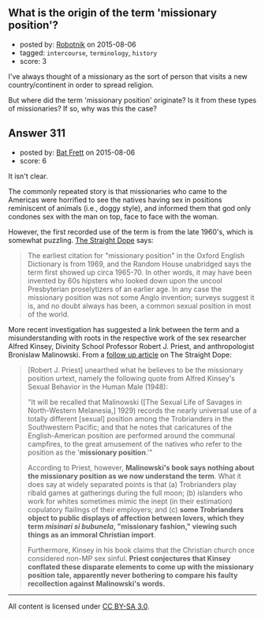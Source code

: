 ## What is the origin of the term 'missionary position'?

- posted by: [Robotnik](https://stackexchange.com/users/919989/robotnik) on 2015-08-06
- tagged: `intercourse`, `terminology`, `history`
- score: 3

I've always thought of a missionary as the sort of person that visits a new country/continent in order to spread religion.

But where did the term 'missionary position' originate? Is it from these types of missionaries? If so, why was this the case?


## Answer 311

- posted by: [Bat Frett](https://stackexchange.com/users/6095099/bat-frett) on 2015-08-06
- score: 6

<p>It isn't clear.  </p>

<p>The commonly repeated story is that missionaries who came to the Americas were horrified to see the natives having sex in positions reminiscent of animals (i.e., doggy style), and informed them that god only condones sex with the man on top, face to face with the woman. </p>

<p>However, the first recorded use of the term is from the late 1960's, which is somewhat puzzling.  <a href="http://www.straightdope.com/columns/read/737/why-is-the-missionary-position-called-that">The Straight Dope</a> says:</p>

<blockquote>
  <p>The earliest citation for "missionary position" in the Oxford English Dictionary is from 1969, and the Random House unabridged says the term first showed up circa 1965-70. In other words, it may have been invented by 60s hipsters who looked down upon the uncool Presbyterian proselytizers of an earlier age. In any case the missionary position was not some Anglo invention; surveys suggest it is, and no doubt always has been, a common sexual position in most of the world.</p>
</blockquote>

<p>More recent investigation has suggested a link between the term and a misunderstanding with roots in the respective work of the sex researcher Alfred Kinsey, Divinity School Professor Robert J. Priest, and anthropologist Bronislaw Malinowski.  From a <a href="http://www.straightdope.com/columns/read/2601/assuming-the-missionary-position-again">follow up article</a> on The Straight Dope:</p>

<blockquote>
  <p>[Robert J. Priest] unearthed what he believes to be the missionary position urtext, namely the following quote from Alfred Kinsey's Sexual Behavior in the Human Male (1948): </p>
  
  <p>"It will be recalled that Malinowski ([The Sexual Life of Savages in North-Western Melanesia,] 1929) records the nearly universal use of a totally different [sexual] position among the Trobrianders in the Southwestern Pacific; and that he notes that caricatures of the English-American position are performed around the communal campfires, to the great amusement of the natives who refer to the position as the '<strong>missionary position</strong>.'"</p>
  
  <p>According to Priest, however, <strong>Malinowski's book says nothing about the missionary position as we now understand the term</strong>. What it does say at widely separated points is that (a) Trobrianders play ribald games at gatherings during the full moon; (b) islanders who work for whites sometimes mimic the inept (in their estimation) copulatory flailings of their employers; and (c) <strong>some Trobrianders object to public displays of affection between lovers, which they term <em>misinari si bubunela</em>, "missionary fashion," viewing such things as an immoral Christian import</strong>. </p>
  
  <p>Furthermore, Kinsey in his book claims that the Christian church once considered non-MP sex sinful. <strong>Priest conjectures that Kinsey conflated these disparate elements to come up with the missionary position tale, apparently never bothering to compare his faulty recollection against Malinowski's words.</strong></p>
</blockquote>




---

All content is licensed under [CC BY-SA 3.0](https://creativecommons.org/licenses/by-sa/3.0/).
